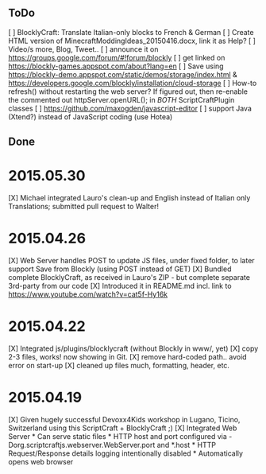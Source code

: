 ## ToDo

[ ] BlocklyCraft: Translate Italian-only blocks to French & German
[ ] Create HTML version of MinecraftModdingIdeas_20150416.docx, link it as Help?
[ ] Video/s more, Blog, Tweet..
[ ] announce it on https://groups.google.com/forum/#!forum/blockly
[ ] get linked on https://blockly-games.appspot.com/about?lang=en
[ ] Save using https://blockly-demo.appspot.com/static/demos/storage/index.html & https://developers.google.com/blockly/installation/cloud-storage
[ ] How-to refresh() without restarting the web server? If figured out, then re-enable the commented out httpServer.openURL(); in *BOTH* ScriptCraftPlugin classes
[ ] https://github.com/maxogden/javascript-editor
[ ] support Java (Xtend?) instead of JavaScript coding (use Hotea)


## Done

# 2015.05.30
[X] Michael integrated Lauro's clean-up and English instead of Italian only Translations; submitted pull request to Walter!

# 2015.04.26
[X] Web Server handles POST to update JS files, under fixed folder, to later support Save from Blockly (using POST instead of GET)
[X] Bundled complete BlocklyCraft, as received in Lauro's ZIP - but complete separate 3rd-party from our code
[X] Introduced it in README.md incl. link to https://www.youtube.com/watch?v=cat5f-Hy16k

# 2015.04.22
[X] Integrated js/plugins/blocklycraft (without Blockly in www/, yet)
     [X] copy 2-3 files, works! now showing in Git.
     [X] remove hard-coded path.. avoid error on start-up
     [X] cleaned up files much, formatting, header, etc.

# 2015.04.19
[X] Given hugely successful Devoxx4Kids workshop in Lugano, Ticino, Switzerland using this ScriptCraft + BlocklyCraft ;)
[X] Integrated Web Server
      * Can serve static files
      * HTTP host and port configured via -Dorg.scriptcraftjs.webserver.WebServer.port and *.host
      * HTTP Request/Response details logging intentionally disabled
      * Automatically opens web browser
